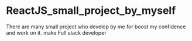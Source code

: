 # ReactJS_small_project_by_myself
There are many small project who develop by me  for boost my confidence and work on it. make Full stack developer
